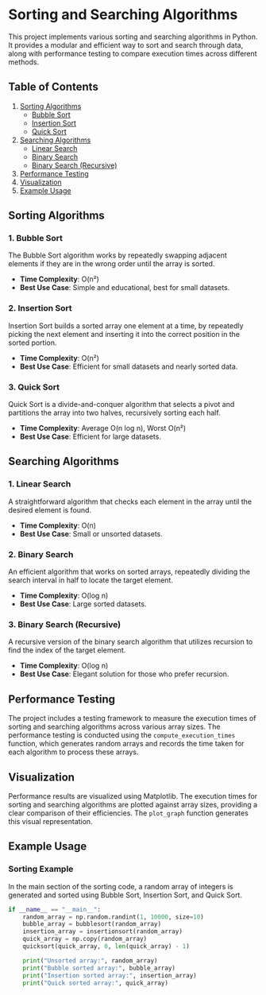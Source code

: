 # Sorting and Searching Algorithms

This project implements various sorting and searching algorithms in Python. It provides a modular and efficient way to sort and search through data, along with performance testing to compare execution times across different methods.

## Table of Contents

1. [Sorting Algorithms](#sorting-algorithms)
   - [Bubble Sort](#bubble-sort)
   - [Insertion Sort](#insertion-sort)
   - [Quick Sort](#quick-sort)
2. [Searching Algorithms](#searching-algorithms)
   - [Linear Search](#linear-search)
   - [Binary Search](#binary-search)
   - [Binary Search (Recursive)](#binary-search-recursive)
3. [Performance Testing](#performance-testing)
4. [Visualization](#visualization)
5. [Example Usage](#example-usage)

## Sorting Algorithms

### 1. Bubble Sort
The Bubble Sort algorithm works by repeatedly swapping adjacent elements if they are in the wrong order until the array is sorted.

- **Time Complexity**: O(n²)
- **Best Use Case**: Simple and educational, best for small datasets.

### 2. Insertion Sort
Insertion Sort builds a sorted array one element at a time, by repeatedly picking the next element and inserting it into the correct position in the sorted portion.

- **Time Complexity**: O(n²)
- **Best Use Case**: Efficient for small datasets and nearly sorted data.

### 3. Quick Sort
Quick Sort is a divide-and-conquer algorithm that selects a pivot and partitions the array into two halves, recursively sorting each half.

- **Time Complexity**: Average O(n log n), Worst O(n²)
- **Best Use Case**: Efficient for large datasets.

## Searching Algorithms

### 1. Linear Search
A straightforward algorithm that checks each element in the array until the desired element is found.

- **Time Complexity**: O(n)
- **Best Use Case**: Small or unsorted datasets.

### 2. Binary Search
An efficient algorithm that works on sorted arrays, repeatedly dividing the search interval in half to locate the target element.

- **Time Complexity**: O(log n)
- **Best Use Case**: Large sorted datasets.

### 3. Binary Search (Recursive)
A recursive version of the binary search algorithm that utilizes recursion to find the index of the target element.

- **Time Complexity**: O(log n)
- **Best Use Case**: Elegant solution for those who prefer recursion.

## Performance Testing

The project includes a testing framework to measure the execution times of sorting and searching algorithms across various array sizes. The performance testing is conducted using the `compute_execution_times` function, which generates random arrays and records the time taken for each algorithm to process these arrays.

## Visualization

Performance results are visualized using Matplotlib. The execution times for sorting and searching algorithms are plotted against array sizes, providing a clear comparison of their efficiencies. The `plot_graph` function generates this visual representation.

## Example Usage

### Sorting Example
In the main section of the sorting code, a random array of integers is generated and sorted using Bubble Sort, Insertion Sort, and Quick Sort.

```python
if __name__ == "__main__":
    random_array = np.random.randint(1, 10000, size=10)
    bubble_array = bubblesort(random_array)
    insertion_array = insertionsort(random_array)
    quick_array = np.copy(random_array)
    quicksort(quick_array, 0, len(quick_array) - 1)

    print("Unsorted array:", random_array)
    print("Bubble sorted array:", bubble_array)
    print("Insertion sorted array:", insertion_array)
    print("Quick sorted array:", quick_array)